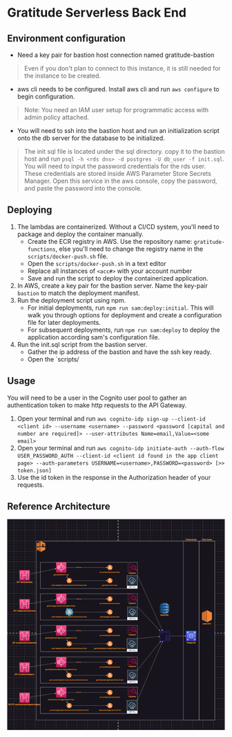 # Gratitude Serverless Back End

## Environment configuration
- Need a key pair for bastion host connection named gratitude-bastion

> Even if you don't plan to connect to this instance, it is still needed for the instance to be created.

- aws cli needs to be configured. Install aws cli and run `aws configure` to begin configuration.

> Note: You need an IAM user setup for programmatic access with admin policy attached.

- You will need to ssh into the bastion host and run an initialization script onto the db server for the database to be initialized.

 > The init sql file is located under the sql directory. copy it to the bastion host and run `psql -h <rds dns> -d postgres -U db_user -f init.sql`. You will need to input the password credentials for the rds user. These credentials are stored inside AWS Parameter Store Secrets Manager. Open this service in the aws console, copy the password, and paste the password into the console.

## Deploying
1. The lambdas are containerized. Without a CI/CD system, you'll need to package and deploy the container manually.
    - Create the ECR registry in AWS. Use the repository name: `gratitude-functions`, else you'll need to change the registry name in the `scripts/docker-push.sh` file.
    - Open the `scripts/docker-push.sh` in a text editor
    - Replace all instances of `<acc#>` with your account number
    - Save and run the script to deploy the containerized application.
2. In AWS, create a key pair for the bastion server. Name the key-pair `bastion` to match the deployment manifest.
3. Run the deployment script using npm.
    - For initial deployments, run `npm run sam:deploy:initial`. This will walk you through options for deployment and create a configuration file for later deployments.
    - For subsequent deployments, run `npm run sam:deploy` to deploy the application according sam's configuration file.
4. Run the init.sql script from the bastion server.
    - Gather the ip address of the bastion and have the ssh key ready.
    - Open the `scripts/

## Usage
You will need to be a user in the Cognito user pool to gather an authentication token to make http requests to the API Gateway.
1. Open your terminal and run `aws cognito-idp sign-up --client-id <client id> --username <username> --password <password [capital and number are required]> --user-attributes Name=email,Value=<some email>`
2. Open your terminal and run `aws cognito-idp initiate-auth --auth-flow USER_PASSWORD_AUTH --client-id <client id found in the app client page> --auth-parameters USERNAME=<username>,PASSWORD=<password> [>> token.json]`
3. Use the id token in the response in the Authorization header of your requests.

## Reference Architecture
![Design Image](design/architecture.png)